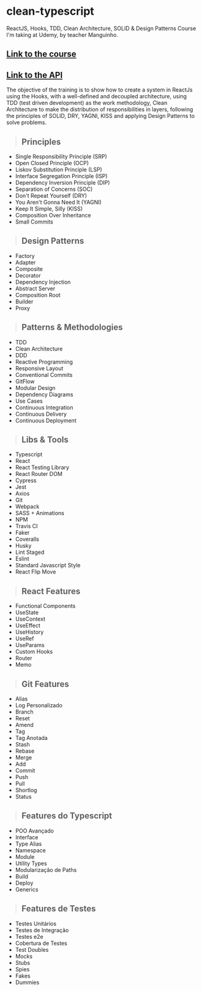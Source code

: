 # clean-typescript

ReactJS, Hooks, TDD, Clean Architecture, SOLID & Design Patterns
Course I'm taking at Udemy, by teacher Manguinho.

## [Link to the course](https://www.udemy.com/course/react-com-mango/)

## [Link to the API](http://fordevs.herokuapp.com/api-docs)

The objective of the training is to show how to create a system in ReactJs using the Hooks, with a well-defined and decoupled architecture, using TDD (test driven development) as the work methodology, Clean Architecture to make the distribution of responsibilities in layers, following the principles of SOLID, DRY, YAGNI, KISS and applying Design Patterns to solve problems.

> ## Principles

- Single Responsibility Principle (SRP)
- Open Closed Principle (OCP)
- Liskov Substitution Principle (LSP)
- Interface Segregation Principle (ISP)
- Dependency Inversion Principle (DIP)
- Separation of Concerns (SOC)
- Don't Repeat Yourself (DRY)
- You Aren't Gonna Need It (YAGNI)
- Keep It Simple, Silly (KISS)
- Composition Over Inheritance
- Small Commits

> ## Design Patterns

- Factory
- Adapter
- Composite
- Decorator
- Dependency Injection
- Abstract Server
- Composition Root
- Builder
- Proxy

> ## Patterns & Methodologies

- TDD
- Clean Architecture
- DDD
- Reactive Programming
- Responsive Layout
- Conventional Commits
- GitFlow
- Modular Design
- Dependency Diagrams
- Use Cases
- Continuous Integration
- Continuous Delivery
- Continuous Deployment

> ## Libs & Tools

- Typescript
- React
- React Testing Library
- React Router DOM
- Cypress
- Jest
- Axios
- Git
- Webpack
- SASS + Animations
- NPM
- Travis CI
- Faker
- Coveralls
- Husky
- Lint Staged
- Eslint
- Standard Javascript Style
- React Flip Move

> ## React Features

- Functional Components
- UseState
- UseContext
- UseEffect
- UseHistory
- UseRef
- UseParams
- Custom Hooks
- Router
- Memo

> ## Git Features

- Alias
- Log Personalizado
- Branch
- Reset
- Amend
- Tag
- Tag Anotada
- Stash
- Rebase
- Merge
- Add
- Commit
- Push
- Pull
- Shortlog
- Status

> ## Features do Typescript

- POO Avançado
- Interface
- Type Alias
- Namespace
- Module
- Utility Types
- Modularização de Paths
- Build
- Deploy
- Generics

> ## Features de Testes

- Testes Unitários
- Testes de Integração
- Testes e2e
- Cobertura de Testes
- Test Doubles
- Mocks
- Stubs
- Spies
- Fakes
- Dummies

<!-- test push -->
